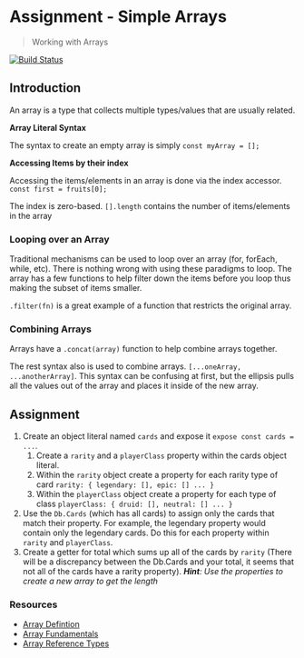 # Assignment - Simple Arrays

> Working with Arrays

[![Build Status](https://travis-ci.org/helio-training/fs-corejs-arrays-simple-types.svg?branch=solutions)](https://travis-ci.org/helio-training/fs-corejs-arrays-simple-types)

## Introduction

An array is a type that collects multiple types/values that are usually related.

**Array Literal Syntax**

The syntax to create an empty array is simply `const myArray = [];` 

**Accessing Items by their index**

Accessing the items/elements in an array is done via the index accessor. `const first = fruits[0];`

The index is zero-based. `[].length` contains the number of items/elements in the array

### Looping over an Array

Traditional mechanisms can be used to loop over an array (for, forEach, while, etc).  There is nothing wrong with using these paradigms to loop.  The array has a few functions to help filter down the items before you loop thus making the subset of items smaller. 
 
`.filter(fn)` is a great example of a function that restricts the original array.

### Combining Arrays

Arrays have a `.concat(array)` function to help combine arrays together. 

The rest syntax also is used to combine arrays.  `[...oneArray, ...anotherArray]`.  This syntax can be confusing at first, but the ellipsis pulls all the values out of the array and places it inside of the new array.


## Assignment

1. Create an object literal named `cards` and expose it `expose const cards = ...`.
    1. Create a `rarity` and a `playerClass` property within the cards object literal.
    2. Within the `rarity` object create a property for each rarity type of card `rarity: { legendary: [], epic: [] ... }`
    3. Within the `playerClass` object create a property for each type of class `playerClass: { druid: [], neutral: [] ... }`
2. Use the `Db.Cards` (which has all cards) to assign only the cards that match their property.  For example, the legendary property would contain only the legendary cards.  Do this for each property within `rarity` and `playerClass`.
3. Create a getter for total which sums up all of the cards by `rarity` (There will be a discrepancy between the Db.Cards and your total, it seems that not all of the cards have a rarity property).  _**Hint**: Use the properties to create a new array to get the length_



### Resources

* [Array Defintion](https://developer.mozilla.org/en-US/docs/Web/JavaScript/Reference/Global_Objects/Array)
* [Array Fundamentals](https://app.pluralsight.com/player?course=rapid-javascript-training&author=mark-zamoyta&name=rapid-javascript-training-m5&clip=3&mode=live)
* [Array Reference Types](https://app.pluralsight.com/player?course=rapid-javascript-training&author=mark-zamoyta&name=rapid-javascript-training-m5&clip=0&mode=live)

